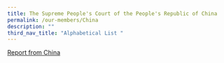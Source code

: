 ```yaml
---
title: The Supreme People's Court of the People's Republic of China
permalink: /our-members/China
description: ""
third_nav_title: "Alphabetical List "
---
```


[Report from China](/files/China-Country%20Report.pdf)